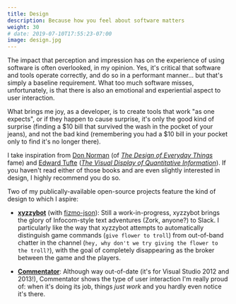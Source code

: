 ```yaml
---
title: Design
description: Because how you feel about software matters
weight: 30
# date: 2019-07-10T17:55:23-07:00
image: design.jpg
---
```


The impact that perception and impression has on the experience of using software is often overlooked, in my opinion.  Yes, it's critical that software and tools operate correctly, and do so in a performant manner... but that's simply a baseline requirement.  What too much software misses, unfortunately, is that there is also an emotional and experiential aspect to user interaction.

What brings me joy, as a developer, is to create tools that work "as one expects", or if they happen to cause surprise, it's only the good kind of surprise (finding a $10 bill that survived the wash in the pocket of your jeans), and not the bad kind (remembering you had a $10 bill in your pocket only to find it's no longer there).

I take inspiration from [Don Norman](https://en.wikipedia.org/wiki/Don_Norman) (of [*The Design of Everyday Things*](https://en.wikipedia.org/wiki/The_Design_of_Everyday_Things) fame) and [Edward Tufte](https://en.wikipedia.org/wiki/Edward_Tufte) ([*The Visual Display of Quantitative Information*](https://www.edwardtufte.com/tufte/books_vdqi)).  If you haven't read either of those books and are even slightly interested in design, I highly recommend you do so.

Two of my publically-available open-source projects feature the kind of design to which I aspire:

* [**xyzzybot**](https://github.com/JaredReisinger/xyzzybot) (with [fizmo-json](https://github.com/JaredReisinger/fizmo-json)): Still a work-in-progress, xyzzybot brings the glory of Infocom-style text adventures (Zork, anyone?) to Slack.  I particularly like the way that xyzzybot attempts to automatically distinguish game commands (`give flower to troll`) from out-of-band chatter in the channel (`hey, why don't we try giving the flower to the troll?`), with the goal of completely disappearing as the broker between the game and the players.

* [**Commentator**](http://jaredreisinger.github.io/Commentator/): Although way out-of-date (it's for Visual Studio 2012 and 2013!), Commentator shows the type of user interaction I'm really proud of: when it's doing its job, things _just work_ and you hardly even notice it's there.

